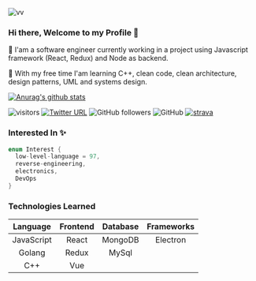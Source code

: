 ![vv](https://user-images.githubusercontent.com/50949760/87239659-41dc5380-c444-11ea-8076-2e02ea075062.jpg)

### Hi there, Welcome to my Profile 👋

🔭 I'am a software engineer currently working in a project using Javascript framework (React, Redux) and Node as backend.

🌱 With my free time I'am learning C++, clean code, clean architecture, design patterns, UML and systems design.

[![Anurag's github stats](https://github-readme-stats.vercel.app/api?username=vindecodex)](https://github.com/vindecodex)

![visitors](https://visitor-badge.glitch.me/badge?page_id=vindecodex.vindecodex28-badge)
[![Twitter URL](https://img.shields.io/twitter/url?label=%40vindecodex&style=social&url=https%3A%2F%2Ftwitter.com%2FVindecodex)](https://twitter.com/Vindecodex)
![GitHub followers](https://img.shields.io/github/followers/vindecodex?style=social)
![GitHub](https://img.shields.io/github/license/vindecodex/vindecodex?style=flat-square)
[![strava](https://user-images.githubusercontent.com/50949760/89611818-b3c38380-d8b0-11ea-8bd3-240a883491dc.png)](https://www.strava.com/athletes/49126605)

### Interested In :sparkles:
```c++
enum Interest {
  low-level-language = 97,
  reverse-engineering,
  electronics,
  DevOps
}
```

### Technologies Learned
|Language   |Frontend  | Database | Frameworks |
|:----:     |:----:    |:----:    |:----:      |
|JavaScript |React     |MongoDB   |Electron    |
|Golang     |Redux     |MySql     |            |
|C++        |Vue       |          |            |

